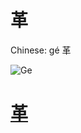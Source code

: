 # 革

Chinese: gé 革

![Ge](https://88o.io/wp-content/uploads/2018/09/49-e99da9ge.jpg)

# [革](./e99da9ge_cn.md)
